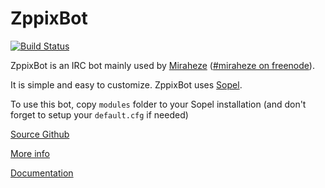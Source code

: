 # ZppixBot
[![Build Status](https://travis-ci.org/Pix1234/ZppixBot-Source.svg?branch=master)](https://travis-ci.org/Pix1234/ZppixBot-Source)

ZppixBot is an IRC bot mainly used by [Miraheze](https://meta.miraheze.org)
([#miraheze on freenode](http://webchat.freenode.net/?channels=miraheze)).

It is simple and easy to customize.
ZppixBot uses [Sopel](https://sopel.chat).

To use this bot, copy `modules` folder to your Sopel installation
(and don't forget to setup your `default.cfg` if needed)

[Source Github](http://github.com/sopel-irc/sopel)

[More info](https://tools.wmflabs.org/zppixbot/)

[Documentation](https://tools.wmflabs.org/zppixbot/documentation.html)

